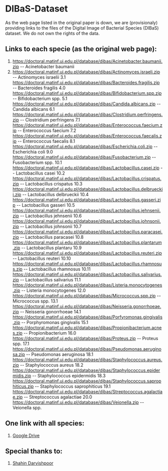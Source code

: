 # DIBaS-Dataset
As the web page listed in the original paper is down, we are (provisionaly) providing links to the files of the Digital Image of Bacterial Species (DIBaS) dataset. We do not own the rights of the data.

## Links to each specie (as the original web page):

1. https://doctoral.matinf.uj.edu.pl/database/dibas/Acinetobacter.baumanii.zip -- Acinetobacter baumanii
2. https://doctoral.matinf.uj.edu.pl/database/dibas/Actinomyces.israeli.zip -- Actinomyces israelii
3.1 https://doctoral.matinf.uj.edu.pl/database/dibas/Bacteroides.fragilis.zip -- Bacteroides fragilis
4.0 https://doctoral.matinf.uj.edu.pl/database/dibas/Bifidobacterium.spp.zip -- Bifidobacterium spp.
5.1 https://doctoral.matinf.uj.edu.pl/database/dibas/Candida.albicans.zip -- Candida albicans
6.1 https://doctoral.matinf.uj.edu.pl/database/dibas/Clostridium.perfringens.zip -- Clostridium perfringens
7.1 https://doctoral.matinf.uj.edu.pl/database/dibas/Enterococcus.faecium.zip -- Enterococcus faecium
7.2 https://doctoral.matinf.uj.edu.pl/database/dibas/Enterococcus.faecalis.zip -- Enterococcus faecalis
8.1 https://doctoral.matinf.uj.edu.pl/database/dibas/Escherichia.coli.zip -- Escherichia coli
9.0 https://doctoral.matinf.uj.edu.pl/database/dibas/Fusobacterium.zip -- Fusobacterium spp.
10.1 https://doctoral.matinf.uj.edu.pl/database/dibas/Lactobacillus.casei.zip -- Lactobacillus casei
10.2 https://doctoral.matinf.uj.edu.pl/database/dibas/Lactobacillus.crispatus.zip -- Lactobacillus crispatus
10.3 https://doctoral.matinf.uj.edu.pl/database/dibas/Lactobacillus.delbrueckii.zip -- Lactobacillus delbrueckii
10.4 https://doctoral.matinf.uj.edu.pl/database/dibas/Lactobacillus.gasseri.zip -- Lactobacillus gasseri
10.5 https://doctoral.matinf.uj.edu.pl/database/dibas/Lactobacillus.jehnsenii.zip -- Lactobacillus jehnsenii
10.6 https://doctoral.matinf.uj.edu.pl/database/dibas/Lactobacillus.johnsonii.zip -- Lactobacillus johnsonii
10.7 https://doctoral.matinf.uj.edu.pl/database/dibas/Lactobacillus.paracasei.zip -- Lactobacillus paracasei
10.8 https://doctoral.matinf.uj.edu.pl/database/dibas/Lactobacillus.plantarum.zip -- Lactobacillus plantaru
10.9 https://doctoral.matinf.uj.edu.pl/database/dibas/Lactobacillus.reuteri.zip -- Lactobacillus reuteri
10.10 https://doctoral.matinf.uj.edu.pl/database/dibas/Lactobacillus.rhamnosus.zip -- Lactobacillus rhamnosus
10.11 https://doctoral.matinf.uj.edu.pl/database/dibas/Lactobacillus.salivarius.zip -- Lactobacillus salivarius
11.1 https://doctoral.matinf.uj.edu.pl/database/dibas/Listeria.monocytogenes.zip -- Listeria monocytogenes
12.0 https://doctoral.matinf.uj.edu.pl/database/dibas/Micrococcus.spp.zip -- Micrococcus spp.
13.1 https://doctoral.matinf.uj.edu.pl/database/dibas/Neisseria.gonorrhoeae.zip -- Neisseria gonorrhoeae
14.1 https://doctoral.matinf.uj.edu.pl/database/dibas/Porfyromonas.gingivalis.zip -- Porphyromonas gingivalis
15.1 https://doctoral.matinf.uj.edu.pl/database/dibas/Propionibacterium.acnes.zip -- Propionibacterium
16.0 https://doctoral.matinf.uj.edu.pl/database/dibas/Proteus.zip -- Proteus spp.
17.1 https://doctoral.matinf.uj.edu.pl/database/dibas/Pseudomonas.aeruginosa.zip -- Pseudomonas aeruginosa
18.1 https://doctoral.matinf.uj.edu.pl/database/dibas/Staphylococcus.aureus.zip -- Staphylococcus aureus
18.2 https://doctoral.matinf.uj.edu.pl/database/dibas/Staphylococcus.epidermidis.zip -- Staphylococcus epidermidis
18.3 https://doctoral.matinf.uj.edu.pl/database/dibas/Staphylococcus.saprophiticus.zip -- Staphylococcus saprophiticus
19.1 https://doctoral.matinf.uj.edu.pl/database/dibas/Streptococcus.agalactiae.zip -- Streptococcus agalactiae
20.0 https://doctoral.matinf.uj.edu.pl/database/dibas/Veionella.zip -- Veionella spp.

## One link with all species:

1. [Google Drive](https://drive.google.com/file/d/1wCNmQMA3pdHeU1rTrHeLehqIYZ2rF_uy/view?usp=sharing)

## Special thanks to:

1. [Shahin Darvishpoor](https://www.researchgate.net/post/Does_anyone_have_a_copy_of_the_DIBaS_dataset)
